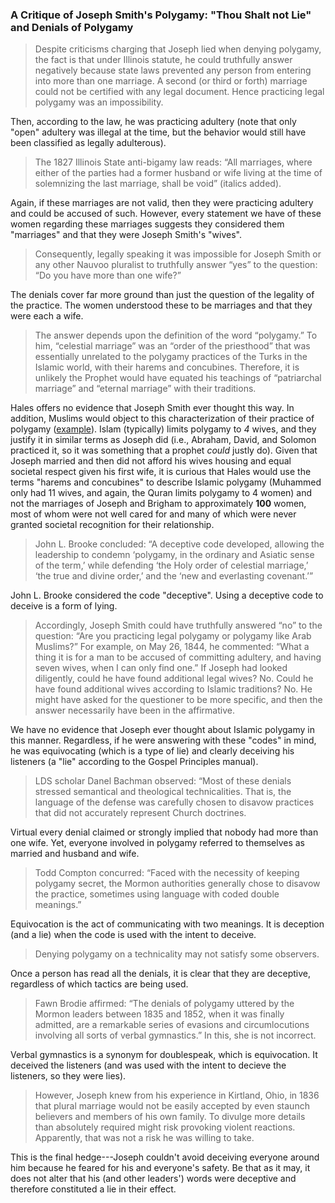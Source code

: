 ### A Critique of Joseph Smith's Polygamy: "Thou Shalt not Lie" and Denials of Polygamy

> Despite criticisms charging that Joseph lied when denying polygamy, the fact is that under Illinois statute, he could truthfully answer negatively because state laws prevented any person from entering into more than one marriage. A second (or third or forth) marriage could not be certified with any legal document. Hence practicing legal polygamy was an impossibility.

Then, according to the law, he was practicing adultery (note that only "open"
adultery was illegal at the time, but the behavior would still have been
classified as legally adulterous).

> The 1827 Illinois State anti-bigamy law reads: “All marriages, where either of the parties had a former husband or wife living at the time of solemnizing the last marriage, shall be void” (italics added).

Again, if these marriages are not valid, then they were practicing adultery and could be accused of such.  However, every statement we have of these women regarding these marriages suggests they considered them "marriages" and that they were Joseph Smith's "wives".

> Consequently, legally speaking it was impossible for Joseph Smith or any other Nauvoo pluralist to truthfully answer “yes” to the question: “Do you have more than one wife?”

The denials cover far more ground than just the question of the legality of the practice.  The women understood these to be marriages and that they were each a wife.

> The answer depends upon the definition of the word “polygamy.” To him, “celestial marriage” was an “order of the priesthood” that was essentially unrelated to the polygamy practices of the Turks in the Islamic world, with their harems and concubines. Therefore, it is unlikely the Prophet would have equated his teachings of “patriarchal marriage” and “eternal marriage” with their traditions.

Hales offers no evidence that Joseph Smith ever thought this way.  In addition, Muslims would object to this characterization of their practice of polygamy ([example](http://www.islamawareness.net/Polygamy/fatwa004.html)).  Islam (typically) limits polygamy to *4* wives, and they justify it in similar terms as Joseph did (i.e., Abraham, David, and Solomon practiced it, so it was something that a prophet *could* justly do).  Given that Joseph married and then did not afford his wives housing and equal societal respect given his first wife, it is curious that Hales would use the terms "harems and concubines" to describe Islamic polygamy (Muhammed only had 11 wives, and again, the Quran limits polygamy to 4 women) and not the marriages of Joseph and Brigham to approximately **100** women, most of whom were not well cared for and many of which were never granted societal recognition for their relationship.

> John L. Brooke concluded: “A deceptive code developed, allowing the leadership to condemn ‘polygamy, in the ordinary and Asiatic sense of the term,’ while defending ‘the Holy order of celestial marriage,’ ‘the true and divine order,’ and the ‘new and everlasting covenant.’”

John L. Brooke considered the code "deceptive".  Using a deceptive code to deceive is a form of lying.

> Accordingly, Joseph Smith could have truthfully answered “no” to the question: “Are you practicing legal polygamy or polygamy like Arab Muslims?” For example, on May 26, 1844, he commented: “What a thing it is for a man to be accused of committing adultery, and having seven wives, when I can only find one.” If Joseph had looked diligently, could he have found additional legal wives?  No. Could he have found additional wives according to Islamic traditions? No. He might have asked for the questioner to be more specific, and then the answer necessarily have been in the affirmative.

We have no evidence that Joseph ever thought about Islamic polygamy in this manner.  Regardless, if he were answering with these "codes" in mind, he was equivocating (which is a type of lie) and clearly deceiving his listeners (a "lie" according to the Gospel Principles manual).

> LDS scholar Danel Bachman observed: “Most of these denials stressed semantical and theological technicalities. That is, the language of the defense was carefully chosen to disavow practices that did not accurately represent Church doctrines.

Virtual every denial claimed or strongly implied that nobody had more than one wife.  Yet, everyone involved in polygamy referred to themselves as married and husband and wife.

> Todd Compton concurred: “Faced with the necessity of keeping polygamy secret, the Mormon authorities generally chose to disavow the practice, sometimes using language with coded double meanings.”

Equivocation is the act of communicating with two meanings.  It is deception (and a lie) when the code is used with the intent to deceive.

> Denying polygamy on a technicality may not satisfy some observers.

Once a person has read all the denials, it is clear that they are deceptive, regardless of which tactics are being used.

> Fawn Brodie affirmed: “The denials of polygamy uttered by the Mormon leaders between 1835 and 1852, when it was finally admitted, are a remarkable series of evasions and circumlocutions involving all sorts of verbal gymnastics.” In this, she is not incorrect.

Verbal gymnastics is a synonym for doublespeak, which is equivocation.  It deceived the listeners (and was used with the intent to decieve the listeners, so they were lies).

> However, Joseph knew from his experience in Kirtland, Ohio, in 1836 that plural marriage would not be easily accepted by even staunch believers and members of his own family. To divulge more details than absolutely required might risk provoking violent reactions. Apparently, that was not a risk he was willing to take.

This is the final hedge---Joseph couldn't avoid deceiving everyone around him because he feared for his and everyone's safety.  Be that as it may, it does not alter that his (and other leaders') words were deceptive and therefore constituted a lie in their effect.
